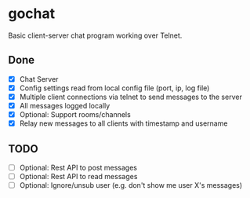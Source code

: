 # gochat

Basic client-server chat program working over Telnet.

## Done

* [x] Chat Server
* [x] Config settings read from local config file (port, ip, log file)
* [x] Multiple client connections via telnet to send messages to the server
* [x] All messages logged locally
* [x] Optional: Support rooms/channels
* [x] Relay new messages to all clients with timestamp and username

## TODO

* [ ] Optional: Rest API to post messages
* [ ] Optional: Rest API to read messages
* [ ] Optional: Ignore/unsub user (e.g. don't show me user X's messages)
